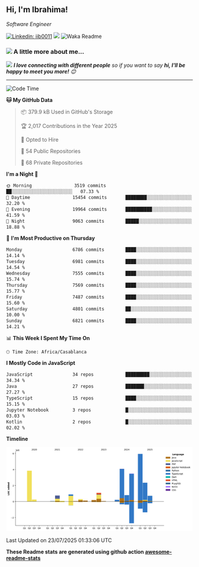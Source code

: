 <h2>Hi, I'm Ibrahima! </h2>
<p><em>Software Engineer 
</em></p>


[![Linkedin: iib0011](https://img.shields.io/badge/-iib0011-blue?style=flat-square&logo=Linkedin&logoColor=white&link=https://www.linkedin.com/in/iib0011/)](https://www.linkedin.com/in/iib0011/)
![](https://visitor-badge.glitch.me/badge?page_id=iib0011)
![Waka Readme](https://github.com/iib0011/iib0011/workflows/Waka%20Readme/badge.svg)


### <img src="https://media.giphy.com/media/VgCDAzcKvsR6OM0uWg/giphy.gif" width="50"> A little more about me...  


<img src="https://media.giphy.com/media/LnQjpWaON8nhr21vNW/giphy.gif" width="60"> <em><b>I love connecting with different people</b> so if you want to say <b>hi, I'll be happy to meet you more!</b> 😊</em>

---
<!--START_SECTION:waka-->
![Code Time](http://img.shields.io/badge/Code%20Time-5%2C121%20hrs%2050%20mins-blue)

**🐱 My GitHub Data** 

> 📦 379.9 kB Used in GitHub's Storage 
 > 
> 🏆 2,017 Contributions in the Year 2025
 > 
> 💼 Opted to Hire
 > 
> 📜 54 Public Repositories 
 > 
> 🔑 68 Private Repositories 
 > 
**I'm a Night 🦉** 

```text
🌞 Morning                3519 commits        ██░░░░░░░░░░░░░░░░░░░░░░░   07.33 % 
🌆 Daytime                15454 commits       ████████░░░░░░░░░░░░░░░░░   32.20 % 
🌃 Evening                19964 commits       ██████████░░░░░░░░░░░░░░░   41.59 % 
🌙 Night                  9063 commits        █████░░░░░░░░░░░░░░░░░░░░   18.88 % 
```
📅 **I'm Most Productive on Thursday** 

```text
Monday                   6786 commits        ████░░░░░░░░░░░░░░░░░░░░░   14.14 % 
Tuesday                  6981 commits        ████░░░░░░░░░░░░░░░░░░░░░   14.54 % 
Wednesday                7555 commits        ████░░░░░░░░░░░░░░░░░░░░░   15.74 % 
Thursday                 7569 commits        ████░░░░░░░░░░░░░░░░░░░░░   15.77 % 
Friday                   7487 commits        ████░░░░░░░░░░░░░░░░░░░░░   15.60 % 
Saturday                 4801 commits        ██░░░░░░░░░░░░░░░░░░░░░░░   10.00 % 
Sunday                   6821 commits        ████░░░░░░░░░░░░░░░░░░░░░   14.21 % 
```


📊 **This Week I Spent My Time On** 

```text
🕑︎ Time Zone: Africa/Casablanca
```

**I Mostly Code in JavaScript** 

```text
JavaScript               34 repos            █████████░░░░░░░░░░░░░░░░   34.34 % 
Java                     27 repos            ███████░░░░░░░░░░░░░░░░░░   27.27 % 
TypeScript               15 repos            ████░░░░░░░░░░░░░░░░░░░░░   15.15 % 
Jupyter Notebook         3 repos             █░░░░░░░░░░░░░░░░░░░░░░░░   03.03 % 
Kotlin                   2 repos             █░░░░░░░░░░░░░░░░░░░░░░░░   02.02 % 
```



**Timeline**

![Lines of Code chart](https://raw.githubusercontent.com/iib0011/iib0011/master/assets/bar_graph.png)


 Last Updated on 23/07/2025 01:33:06 UTC
<!--END_SECTION:waka-->

**These Readme stats are generated using github action [awesome-readme-stats](https://github.com/iib0011/waka-readme-stats)**
